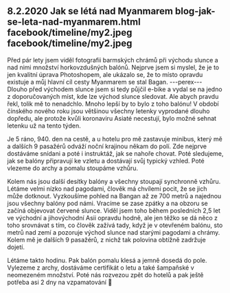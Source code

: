 8.2.2020
Jak se létá nad Myanmarem
blog-jak-se-leta-nad-myanmarem.html
facebook/timeline/my2.jpeg
facebook/timeline/my2.jpeg
--------------
Před pár lety jsem viděl fotografii barmských chrámů při východu slunce a nad nimi množství horkovzdušných balónů. Nejprve jsem si myslel, že je to jen kvalitní úprava Photoshopem, ale ukázalo se, že to místo opravdu existuje a můj hlavní cíl cesty Myanmarem se stal Bagan.
---perex---
Dlouho před východem slunce jsem si tedy půjčil e-bike a vydal se na jedno z doporučovaných míst, kde lze východ slunce sledovat. Ale abych pravdu řekl, tolik mě to nenadchlo. Mnoho lepší by to bylo z toho balónu! V období čínského nového roku jsou většinou všechny letenky vyprodané dlouho dopředu, ale protože kvůli koronaviru Asiaté necestují, bylo možné sehnat letenku už na tento týden. 

Je 5 ráno, 940. den na cestě, a u hotelu pro mě zastavuje minibus, který mě a dalších 9 pasažérů odváží noční krajinou někam do polí. Zde nejprve dostáváme snídani a poté i instruktáž, jak se nahoře chovat. Poté sledujeme, jak se balóny připravují ke vzletu a dostávají svůj typický vzhled. Poté vlezeme do archy a pomalu stoupáme vzhůru.

Kolem nás jsou další desítky balóny a všechny stoupají synchronně vzhůru. Létáme velmi nízko nad pagodami, člověk má chvílemi pocit, že se jich může dotknout. Vyzkoušíme pohled na Bangan až ze 700 metrů a najednou jsou všechny balóny pod námi. Vracíme se zase zpátky a na obzoru se začíná objevovat červené slunce. Viděl jsem toho během posledních 2,5 let ve východní a jihovýchodní Asii opravdu hodně, ale jen těžko se dá něco z toho srovnávat s tím, co člověk zažívá tady, když je v otevřeném balónu, sto metrů nad zemí a pozoruje východ slunce nad starými pagodami a chrámy. Kolem mě je dalších 9 pasažérů, z nichž tak polovina obtížně zadržuje dojetí.

Létáme takto hodinu. Pak balón pomalu klesá a jemně dosedá do pole. Vylezeme z archy, dostáváme certifikát o letu a také šampaňské v neomezeném množství. Poté nás rozvezou zpět do hotelů a pak ještě potřeba asi 2 dny na vzpamatování 🙂